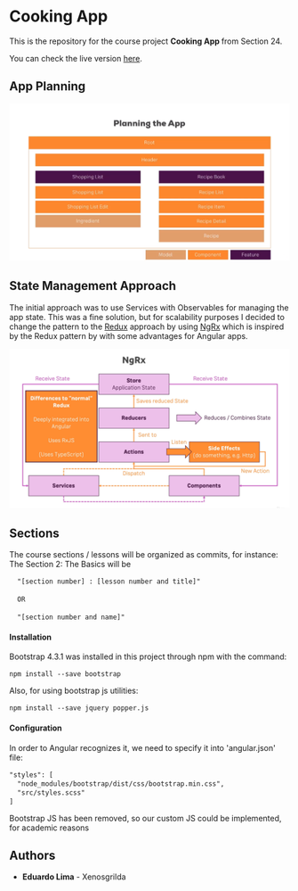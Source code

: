 # Cooking App

This is the repository for the course project <b> Cooking App </b> from Section 24.

You can check the live version [here](https://my-lists-api.web.app/home).

## App Planning
![App Diagram](src/assets/readme/app-planning.png?raw=true "App Diagram")

## State Management Approach
The initial approach was to use Services with Observables for managing the app state. This was a fine solution, but for scalability purposes
I decided to change the pattern to the [Redux](https://redux.js.org/) approach by using [NgRx](https://ngrx.io/) which is inspired by the
Redux pattern by with some advantages for Angular apps.

![NgRx State Management](src/assets/readme/state-management-ngrx.png?raw=true "NgRx State Management")

## Sections

The course sections / lessons will be organized as commits, for instance:
The Section 2: The Basics will be
```
  "[section number] : [lesson number and title]"
  
  OR
  
  "[section number and name]"
```


#### Installation
Bootstrap 4.3.1 was installed in this project through npm with the command: 
```
npm install --save bootstrap
```

Also, for using bootstrap js utilities: 
```
npm install --save jquery popper.js
```
#### Configuration
In order
to Angular recognizes it, we need to specify it into 'angular.json' file:

```
"styles": [
  "node_modules/bootstrap/dist/css/bootstrap.min.css",
  "src/styles.scss"
]
```

Bootstrap JS has been removed, so our custom JS could be implemented, for academic reasons

## Authors

* **Eduardo Lima** - Xenosgrilda
